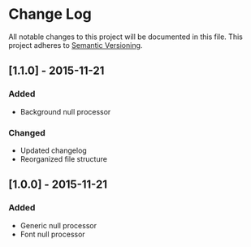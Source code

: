 # Change Log

All notable changes to this project will be documented in this file.
This project adheres to [Semantic Versioning](http://semver.org/).

## [1.1.0] - 2015-11-21

### Added
- Background null processor

### Changed
- Updated changelog
- Reorganized file structure

## [1.0.0] - 2015-11-21

### Added
- Generic null processor
- Font null processor
